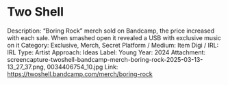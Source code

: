 # Two Shell

Description: “Boring Rock” merch sold on Bandcamp, the price increased with each sale. When smashed open it revealed a USB with exclusive music on it
Category: Exclusive, Merch, Secret
Platform / Medium: Item
Digi / IRL: IRL
Type: Artist
Approach: Ideas
Label: Young
Year: 2024
Attachment: screencapture-twoshell-bandcamp-merch-boring-rock-2025-03-13-13_27_37.png, 0034406754_10.jpg
Link: https://twoshell.bandcamp.com/merch/boring-rock